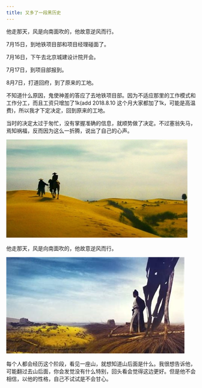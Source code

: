 ```yaml
---
title: 又多了一段黑历史
---
```


他走那天，风是向南面吹的，他故意逆风而行。

7月15日，到地铁项目部和项目经理碰面了。

7月16日，下午去北京城建设计院开会。

7月17日，到项目部报到。

8月7日，打道回府，到了原来的工地。

不知道什么原因，鬼使神差的答应了去地铁项目部。因为不适应那里的工作模式和工作分工，而且工资只增加了1k(add 2018.8.10 这个月大家都加了1k，可能是高温费)，所以我才下定决定，回到原来的工地。

当时的决定太过于匆忙，没有掌握准确的信息，就顺势做了决定。不过塞翁失马，焉知祸福，反而因为这么一折腾，说出了自己的心声。


<img src="/images/20180807/go.jpg">

他走那天，风是向南面吹的，他故意逆风而行。


<img src="/images/20180807/back.jpg">

每个人都会经历这个阶段，看见一座山，就想知道山后面是什么。我很想告诉他，可能翻过去山后面，你会发觉没有什么特别，回头看会觉得这边更好。但是他不会相信，以他的性格，自己不试试是不会甘心。 

<!-- 我曾经也有过这样的机会，不知为什么却放弃了。  -->
